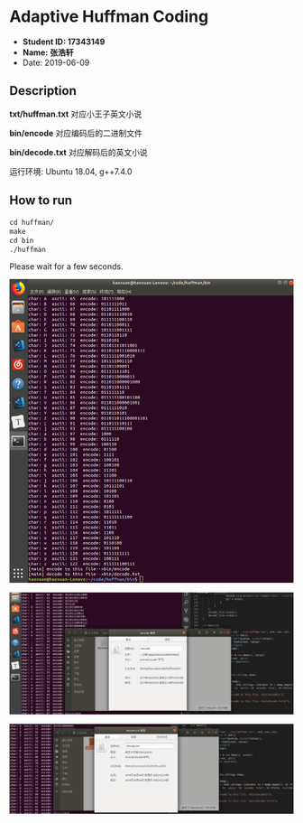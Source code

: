 # Adaptive Huffman Coding

- **Student ID: 17343149**
- **Name: 张浩轩**
- Date: 2019-06-09



## Description

**txt/huffman.txt** 对应小王子英文小说

**bin/encode** 对应编码后的二进制文件

**bin/decode.txt** 对应解码后的英文小说

运行环境: Ubuntu 18.04, g++7.4.0



## How to run

```shell
cd huffman/
make
cd bin
./huffman
```

Please wait for a few seconds.

![run](asset/run.png)

![encode](asset/encode.png)

![decode](asset/decode.png)

